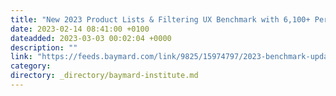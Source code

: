 ```yaml
---
title: "New 2023 Product Lists & Filtering UX Benchmark with 6,100+ Performance Scores and 4,400+ Best Practice Examples"
date: 2023-02-14 08:41:00 +0100
dateadded: 2023-03-03 00:02:04 +0000
description: ""
link: "https://feeds.baymard.com/link/9825/15974797/2023-benchmark-update-product-lists-filtering"
category:
directory: _directory/baymard-institute.md
---
```

